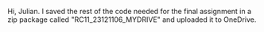 Hi, Julian. I saved the rest of the code needed for the final assignment in a zip package called "RC11_23121106_MYDRIVE" and uploaded it to OneDrive.
